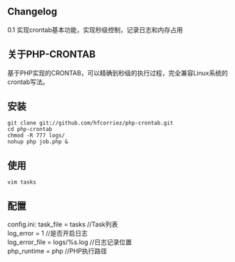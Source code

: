 ## Changelog

0.1 实现crontab基本功能，实现秒级控制，记录日志和内存占用

## 关于PHP-CRONTAB

基于PHP实现的CRONTAB，可以精确到秒级的执行过程，完全兼容Linux系统的crontab写法。

## 安装

    git clone git://github.com/hfcorriez/php-crontab.git   
    cd php-crontab   
    chmod -R 777 logs/   
    nohup php job.php &

## 使用

    vim tasks

## 配置

config.ini: 
    task_file = tasks               //Task列表   
    log_error = 1                   //是否开启日志   
    log_error_file = logs/%s.log    //日志记录位置   
    php_runtime = php               //PHP执行路径